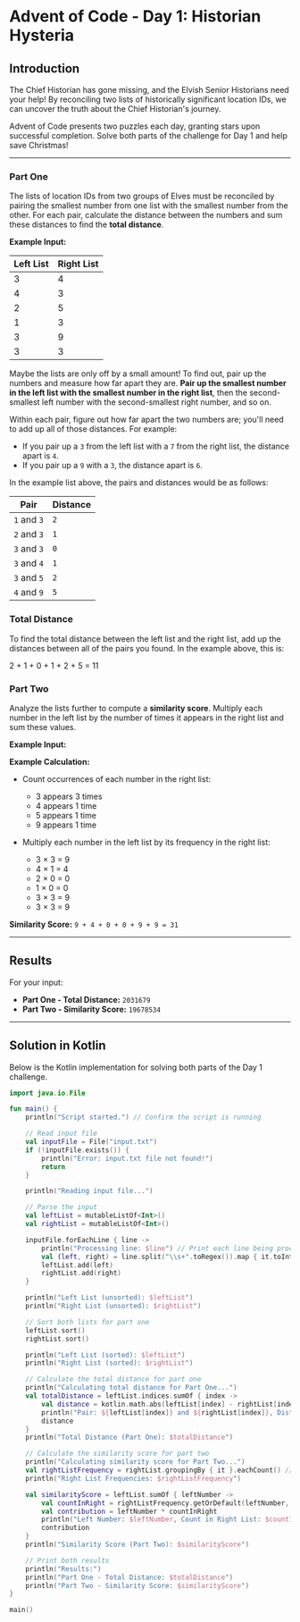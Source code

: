 # Advent of Code - Day 1: Historian Hysteria

## Introduction

The Chief Historian has gone missing, and the Elvish Senior Historians need your help! By reconciling two lists of historically significant location IDs, we can uncover the truth about the Chief Historian's journey.

Advent of Code presents two puzzles each day, granting stars upon successful completion. Solve both parts of the challenge for Day 1 and help save Christmas!

---

### Part One

The lists of location IDs from two groups of Elves must be reconciled by pairing the smallest number from one list with the smallest number from the other. For each pair, calculate the distance between the numbers and sum these distances to find the **total distance**.

**Example Input:**

<table>
  <thead>
    <tr>
      <th>Left List</th>
      <th>Right List</th>
    </tr>
  </thead>
  <tbody>
    <tr>
      <td>3</td>
      <td>4</td>
    </tr>
    <tr>
      <td>4</td>
      <td>3</td>
    </tr>
    <tr>
      <td>2</td>
      <td>5</td>
    </tr>
    <tr>
      <td>1</td>
      <td>3</td>
    </tr>
    <tr>
      <td>3</td>
      <td>9</td>
    </tr>
    <tr>
      <td>3</td>
      <td>3</td>
    </tr>
  </tbody>
</table>


Maybe the lists are only off by a small amount! To find out, pair up the numbers and measure how far apart they are. **Pair up the smallest number in the left list with the smallest number in the right list**, then the second-smallest left number with the second-smallest right number, and so on.

Within each pair, figure out how far apart the two numbers are; you'll need to add up all of those distances. For example:
- If you pair up a `3` from the left list with a `7` from the right list, the distance apart is `4`.
- If you pair up a `9` with a `3`, the distance apart is `6`.

In the example list above, the pairs and distances would be as follows:

| Pair            | Distance |
|------------------|----------|
| `1` and `3`     | `2`      |
| `2` and `3`     | `1`      |
| `3` and `3`     | `0`      |
| `3` and `4`     | `1`      |
| `3` and `5`     | `2`      |
| `4` and `9`     | `5`      |

### Total Distance

To find the total distance between the left list and the right list, add up the distances between all of the pairs you found. In the example above, this is:

2 + 1 + 0 + 1 + 2 + 5 = 11


### Part Two

Analyze the lists further to compute a **similarity score**. Multiply each number in the left list by the number of times it appears in the right list and sum these values.

**Example Input:**


**Example Calculation:**
- Count occurrences of each number in the right list:
    - 3 appears 3 times
    - 4 appears 1 time
    - 5 appears 1 time
    - 9 appears 1 time

- Multiply each number in the left list by its frequency in the right list:
    - 3 × 3 = 9
    - 4 × 1 = 4
    - 2 × 0 = 0
    - 1 × 0 = 0
    - 3 × 3 = 9
    - 3 × 3 = 9

**Similarity Score:** `9 + 4 + 0 + 0 + 9 + 9 = 31`

---

## Results

For your input:

- **Part One - Total Distance:** `2031679`
- **Part Two - Similarity Score:** `19678534`

---

## Solution in Kotlin

Below is the Kotlin implementation for solving both parts of the Day 1 challenge.

```kotlin
import java.io.File

fun main() {
    println("Script started.") // Confirm the script is running

    // Read input file
    val inputFile = File("input.txt")
    if (!inputFile.exists()) {
        println("Error: input.txt file not found!")
        return
    }

    println("Reading input file...")

    // Parse the input
    val leftList = mutableListOf<Int>()
    val rightList = mutableListOf<Int>()

    inputFile.forEachLine { line ->
        println("Processing line: $line") // Print each line being processed
        val (left, right) = line.split("\\s+".toRegex()).map { it.toInt() }
        leftList.add(left)
        rightList.add(right)
    }

    println("Left List (unsorted): $leftList")
    println("Right List (unsorted): $rightList")

    // Sort both lists for part one
    leftList.sort()
    rightList.sort()

    println("Left List (sorted): $leftList")
    println("Right List (sorted): $rightList")

    // Calculate the total distance for part one
    println("Calculating total distance for Part One...")
    val totalDistance = leftList.indices.sumOf { index ->
        val distance = kotlin.math.abs(leftList[index] - rightList[index])
        println("Pair: ${leftList[index]} and ${rightList[index]}, Distance: $distance")
        distance
    }
    println("Total Distance (Part One): $totalDistance")

    // Calculate the similarity score for part two
    println("Calculating similarity score for Part Two...")
    val rightListFrequency = rightList.groupingBy { it }.eachCount() // Count occurrences in the right list
    println("Right List Frequencies: $rightListFrequency")

    val similarityScore = leftList.sumOf { leftNumber ->
        val countInRight = rightListFrequency.getOrDefault(leftNumber, 0)
        val contribution = leftNumber * countInRight
        println("Left Number: $leftNumber, Count in Right List: $countInRight, Contribution: $contribution")
        contribution
    }
    println("Similarity Score (Part Two): $similarityScore")

    // Print both results
    println("Results:")
    println("Part One - Total Distance: $totalDistance")
    println("Part Two - Similarity Score: $similarityScore")
}

main()
```